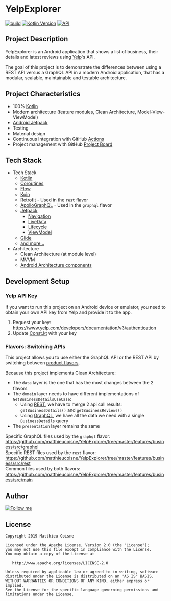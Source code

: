 # YelpExplorer

[![build](https://github.com/matthieucoisne/YelpExplorer/workflows/build/badge.svg)](https://github.com/matthieucoisne/YelpExplorer/blob/master/.github/workflows/build.yml)
[![Kotlin Version](https://img.shields.io/badge/Kotlin-1.3.61-blue.svg)](https://kotlinlang.org)
[![API](https://img.shields.io/badge/API-21%2B-brightgreen.svg?style=flat)](https://android-arsenal.com/api?level=21)

## Project Description

YelpExplorer is an Android application that shows a list of business, their details and latest reviews using [Yelp](https://www.yelp.com/)'s API.

The goal of this project is to demonstrate the differences between using a REST API versus a GraphQL API in a modern Android application, that has a modular, scalable, maintainable and testable architecture.

## Project Characteristics

* 100% [Kotlin](https://kotlinlang.org/)
* Modern architecture (feature modules, Clean Architecture, Model-View-ViewModel)
* [Android Jetpack](https://developer.android.com/jetpack)
* Testing
* Material design
* Continuous Integration with GitHub [Actions](https://github.com/matthieucoisne/YelpExplorer/actions)
* Project management with GitHub [Project Board](https://github.com/matthieucoisne/YelpExplorer/projects/1)

## Tech Stack

* Tech Stack
    * [Kotlin](https://kotlinlang.org/)
    * [Coroutines](https://kotlinlang.org/docs/reference/coroutines-overview.html)
    * [Flow](https://kotlinlang.org/docs/reference/coroutines/flow.html)
    * [Koin](https://github.com/InsertKoinIO/koin)
    * [Retrofit](https://square.github.io/retrofit) - Used in the `rest` flavor
    * [ApolloGraphQL](https://github.com/apollographql/apollo-android) - Used in the `graphql` flavor
    * [Jetpack](https://developer.android.com/jetpack)
        * [Navigation](https://developer.android.com/topic/libraries/architecture/navigation/)
        * [LiveData](https://developer.android.com/topic/libraries/architecture/livedata)
        * [Lifecycle](https://developer.android.com/topic/libraries/architecture/lifecycle)
        * [ViewModel](https://developer.android.com/topic/libraries/architecture/viewmodel)
    * [Glide](https://github.com/bumptech/glide)
    * [and more...](https://github.com/matthieucoisne/YelpExplorer/blob/master/buildSrc/src/main/kotlin/dependencies.kt)
* Architecture
    * Clean Architecture (at module level)
    * MVVM
    * [Android Architecture components](https://developer.android.com/topic/libraries/architecture)

## Development Setup

### Yelp API Key

If you want to run this project on an Android device or emulator, you need to obtain your own API key from Yelp and provide it to the app.

1. Request your key: https://www.yelp.com/developers/documentation/v3/authentication
2. Update [Const.kt](https://github.com/matthieucoisne/YelpExplorer/blob/master/libraries/core/src/main/java/com/yelpexplorer/libraries/core/data/local/Const.kt) with your key

### Flavors: Switching APIs

This project allows you to use either the GraphQL API or the REST API by switching between [product flavors](https://developer.android.com/studio/build/build-variants#product-flavors).

Because this project implements Clean Architecture:

* The `data` layer is the one that has the most changes between the 2 flavors
* The `domain` layer needs to have different implementations of `GetBusinessDetailsUseCase`:
  * Using [REST](https://github.com/matthieucoisne/YelpExplorer/blob/master/features/business/src/rest/java/com/yelpexplorer/features/business/domain/usecase/GetBusinessDetailsUseCase.kt), we have to merge 2 api call results: `getBusinessDetails()` and `getBusinessReviews()`
  * Using [GraphQL](https://github.com/matthieucoisne/YelpExplorer/blob/master/features/business/src/graphql/java/com/yelpexplorer/features/business/domain/usecase/GetBusinessDetailsUseCase.kt), we have all the data we need with a single `BusinessDetails` query
* The `presentation` layer remains the same

Specific GraphQL files used by the `graphql` flavor:\
https://github.com/matthieucoisne/YelpExplorer/tree/master/features/business/src/graphql
\
Specific REST files used by the `rest` flavor:\
https://github.com/matthieucoisne/YelpExplorer/tree/master/features/business/src/rest
\
Common files used by both flavors:\
https://github.com/matthieucoisne/YelpExplorer/tree/master/features/business/src/main

## Author

[![Follow me](https://img.shields.io/twitter/follow/matthieucoisne?style=social)](https://twitter.com/matthieucoisne)

## License
```
Copyright 2019 Matthieu Coisne

Licensed under the Apache License, Version 2.0 (the "License");
you may not use this file except in compliance with the License.
You may obtain a copy of the License at

   http://www.apache.org/licenses/LICENSE-2.0

Unless required by applicable law or agreed to in writing, software
distributed under the License is distributed on an "AS IS" BASIS,
WITHOUT WARRANTIES OR CONDITIONS OF ANY KIND, either express or implied.
See the License for the specific language governing permissions and
limitations under the License.
```
